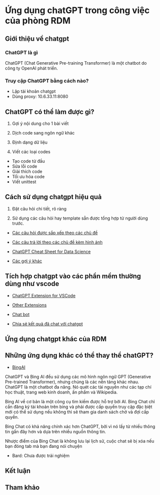 # Ứng dụng chatGPT trong công việc của phòng RDM

## Giới thiệu về chatgpt

### ChatGPT là gì

ChatGPT (Chat Generative Pre-training Transformer) là một chatbot do công ty OpenAI phát triển.

### Truy cập ChatGPT bằng cách nào?

- Lập tài khoản chatgpt
- Dùng proxy: 10.6.33.11:8080

## ChatGPT có thể làm được gì?

1. Gợi ý nội dung cho 1 bài viết

1. Dịch code sang ngôn ngữ khác

1. Định dạng dữ liệu

1. Viết các loại codes
- Tạo code từ đầu
- Sửa lỗi code
- Giải thích code
- Tổi ưu hóa code
- Viết unittest 


## Cách sử dụng chatgpt hiệu quả

1. Đặt câu hỏi chi tiết, rõ ràng

1. Sử dụng các câu hỏi hay template sẵn được tổng hợp từ người dùng trước.

- [Các câu hỏi được sắp xếp theo các chủ đề](https://www.awesomegptprompts.com/) 

- [Các câu trả lời theo các chủ đề kèm hình ảnh](https://github.com/shoaibahmed/awesome-ChatGPT)

- [ChatGPT Cheat Sheet for Data Science](https://www.datacamp.com/cheat-sheet/chatgpt-cheat-sheet-data-science)

- [Các gợi ý khác](https://github.com/travistangvh/ChatGPT-Data-Science-Prompts)


## Tích hợp chatgpt vào các phần mềm thường dùng như vscode

- [ChatGPT Extension for VSCode](https://github.com/mpociot/chatgpt-vscode)

- [Other Extensions](https://github.com/Kamigami55/awesome-chatgpt)

- [Chat bot](https://github.com/Kamigami55/awesome-chatgpt#chatbots)

- [Chia sẻ kết quả đã chat với chatgpt](https://github.com/liady/ChatGPT-pdf)

## Ứng dụng chatgpt khác của RDM

## Những ứng dụng khác có thể thay thể chatGPT?

- [BingAI](https://www.bing.com)

ChatGPT và Bing AI đều sử dụng các mô hình ngôn ngữ GPT (Generative Pre-trained Transformer), nhưng chúng là các nền tảng khác nhau. ChatGPT là một chatbot đa năng. Nó quét các tài nguyên như các tạp chí học thuật, trang web kinh doanh, ấn phẩm và Wikipedia.

Bing AI về cơ bản là một công cụ tìm kiếm được hỗ trợ bởi AI. Bing Chat chỉ cần đăng ký tài khoản trên bing và phải được cấp quyền truy cập đặc biệt mới có thể sử dụng nếu không thì sẽ tham gia danh sách chờ và đợi cấp quyền.

Bing Chat có khả năng chính xác hơn ChatGPT, bởi vì nó lấy từ nhiều thông tin gần đây hơn và dựa trên nhiều nguồn thông tin.

Nhược điểm của Bing Chat là không lưu lại lịch sử, cuộc chat sẽ bị xóa nếu bạn đóng tab mà bạn đang nói chuyện

- Bard: Chưa được trải nghiệm


## Kết luận



## Tham khảo
